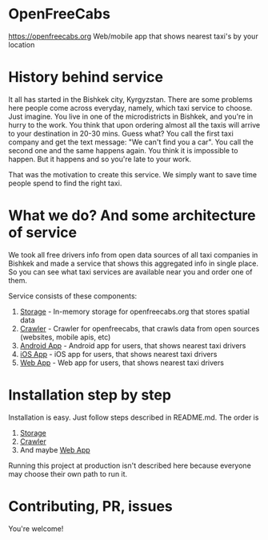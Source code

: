 # OpenFreeCabs

https://openfreecabs.org Web/mobile app that shows nearest taxi's by your location

# History behind service

It all has started in the Bishkek city, Kyrgyzstan. There are some problems here people come across everyday, namely, which taxi service to choose.
Just imagine.
You live in one of the microdistricts in Bishkek, and you're in hurry to the work. You think that upon ordering almost all the taxis will arrive to your destination in 20-30 mins. Guess what? You call the first taxi company and get the text message: "We can't find you a car". You call the second one and the same happens again. You think it is impossible to happen. But it happens and so you're late to your work. 

That was the motivation to create this service. We simply want to save time people spend to find the right taxi.

# What we do? And some architecture of service

We took all free drivers info from open data sources of all taxi companies in Bishkek and made a service that shows this aggregated info in single place. So you can see what taxi services are available near you and order one of them.

Service consists of these components:

1. [Storage](https://github.com/maddevsio/openfreecab-storage) - In-memory storage for openfreecabs.org that stores spatial data
2. [Crawler](https://github.com/maddevsio/openfreecab-crawler) - Crawler for openfreecabs, that crawls data from open sources (websites, mobile apis, etc)
3. [Android App](https://github.com/maddevsio/openfreecabs-android) - Android  app for users, that shows nearest taxi drivers
4. [iOS App](https://github.com/maddevsio/openfreecabs-ios) - iOS  app for users, that shows nearest taxi drivers
5. [Web App](https://github.com/maddevsio/openfreecabs-web) - Web  app for users, that shows nearest taxi drivers


# Installation step by step

Installation is easy. Just follow steps described in README.md. The order is

1. [Storage](https://github.com/maddevsio/openfreecab-storage)
2. [Crawler](https://github.com/maddevsio/openfreecab-crawler)
3. And maybe [Web App](https://github.com/maddevsio/openfreecabs-web)

Running this project at production isn't described here because everyone may choose their own path to run it.

# Contributing, PR, issues

You're welcome!
